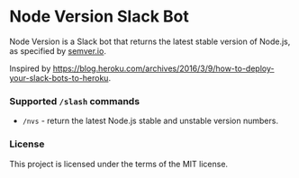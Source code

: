 # Node Version Slack Bot

Node Version is a Slack bot that returns the latest stable version of Node.js, as specified by [semver.io](http://semver.io).

Inspired by https://blog.heroku.com/archives/2016/3/9/how-to-deploy-your-slack-bots-to-heroku.

### Supported `/slash` commands

- `/nvs` - return the latest Node.js stable and unstable version numbers.


### License

This project is licensed under the terms of the MIT license.
